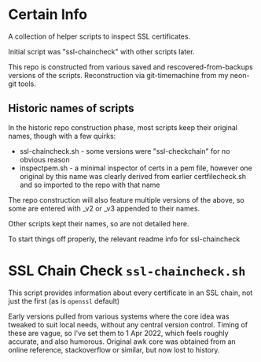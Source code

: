 # Certain Info

A collection of helper scripts to inspect SSL certificates. 

Initial script was "ssl-chaincheck" with other scripts later. 

This repo is constructed from various saved and rescovered-from-backups versions of the scripts. Reconstruction via git-timemachine from my neon-git tools. 

## Historic names of scripts

In the historic repo construction phase, most scripts keep their original names, though with a few quirks:
- ssl-chaincheck.sh - some versions were "ssl-checkchain" for no obvious reason
- inspectpem.sh - a minimal inspector of certs in a pem file, however one original by this name was clearly derived from earlier certfilecheck.sh and so imported to the repo with that name

The repo construction will also feature multiple versions of the above, so some are entered with _v2 or _v3 appended to their names. 

Other scripts kept their names, so are not detailed here. 


To start things off properly, the relevant readme info for ssl-chaincheck

# SSL Chain Check `ssl-chaincheck.sh`

This script provides information about every certificate in an SSL chain, not just the first (as is `openssl` default)

Early versions pulled from various systems where the core idea was tweaked to suit local needs, without any central version control. Timing of these are vague, so I've set them to 1 Apr 2022, which feels roughly accurate, and also humorous.
Original awk core was obtained from an online reference, stackoverflow or similar, but now lost to history.
